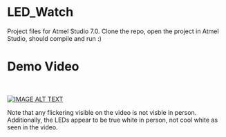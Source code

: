 # LED_Watch

Project files for Atmel Studio 7.0.
Clone the repo, open the project in Atmel Studio, should compile and run :)

# Demo Video 
<br>

[![IMAGE ALT TEXT](http://img.youtube.com/vi/H4b1qOutLiI/0.jpg)](http://www.youtube.com/watch?v=H4b1qOutLiI "LED Watch Demo")

Note that any flickering visible on the video is not visble in person.  Additionally, the LEDs appear to be true white in person, not cool white as seen in the video.
